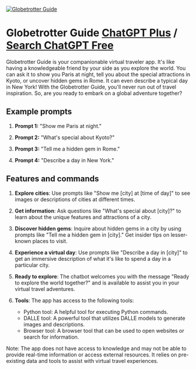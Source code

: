 
[![Globetrotter Guide](https://files.oaiusercontent.com/file-2JQKqRsBSvv8tmASPaGrWKiN?se=2123-10-16T11%3A39%3A51Z&sp=r&sv=2021-08-06&sr=b&rscc=max-age%3D31536000%2C%20immutable&rscd=attachment%3B%20filename%3Dae88dd22-9c4b-465f-b6b5-5ee850754938.png&sig=xraYKxd/%2BNlpOcKF0m1vNk0bojrv349fe8bQHHOavfA%3D)](https://chat.openai.com/g/g-DU8j6v4pW-globetrotter-guide)

# Globetrotter Guide [ChatGPT Plus](https://chat.openai.com/g/g-DU8j6v4pW-globetrotter-guide) / [Search ChatGPT Free](https://gptcall.net/index.html#/?search=Globetrotter%20Guide)

Globetrotter Guide is your companionable virtual traveler app. It's like having a knowledgeable friend by your side as you explore the world. You can ask it to show you Paris at night, tell you about the special attractions in Kyoto, or uncover hidden gems in Rome. It can even describe a typical day in New York! With the Globetrotter Guide, you'll never run out of travel inspiration. So, are you ready to embark on a global adventure together?

## Example prompts

1. **Prompt 1:** "Show me Paris at night."

2. **Prompt 2:** "What's special about Kyoto?"

3. **Prompt 3:** "Tell me a hidden gem in Rome."

4. **Prompt 4:** "Describe a day in New York."


## Features and commands

1. **Explore cities**: Use prompts like "Show me [city] at [time of day]" to see images or descriptions of cities at different times.

2. **Get information**: Ask questions like "What's special about [city]?" to learn about the unique features and attractions of a city.

3. **Discover hidden gems**: Inquire about hidden gems in a city by using prompts like "Tell me a hidden gem in [city]." Get insider tips on lesser-known places to visit.

4. **Experience a virtual day**: Use prompts like "Describe a day in [city]" to get an immersive description of what it's like to spend a day in a particular city. 

5. **Ready to explore**: The chatbot welcomes you with the message "Ready to explore the world together?" and is available to assist you in your virtual travel adventures.

6. **Tools**: The app has access to the following tools:
   - Python tool: A helpful tool for executing Python commands.
   - DALLE tool: A powerful tool that utilizes DALLE models to generate images and descriptions.
   - Browser tool: A browser tool that can be used to open websites or search for information.

Note: The app does not have access to knowledge and may not be able to provide real-time information or access external resources. It relies on pre-existing data and tools to assist with virtual travel experiences.


